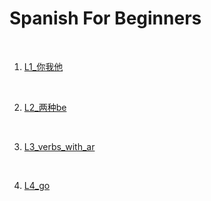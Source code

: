 # Spanish For Beginners

<br>

1. [L1_你我他](L1_你我他/index)

    <br>

1. [L2_两种be](L2_两种be/index)

    <br>

1. [L3_verbs_with_ar](L3_verbs_with_ar/index)

    <br>

1. [L4_go](L4_go/index)

    <br>

